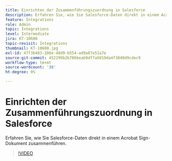 ```yaml
---
title: Einrichten der Zusammenführungszuordnung in Salesforce
description: Erfahren Sie, wie Sie Salesforce-Daten direkt in einem Acrobat Sign-Dokument zusammenführen.
feature: Integrations
role: Admin
topic: Integrations
level: Intermediate
jira: KT-10600
topic-revisit: Integrations
thumbnail: KT-10600.jpg
exl-id: 47f3b483-106e-48d9-b554-ad9a87e51a7e
source-git-commit: 452299b2b786beab9df7a5019da4f3840d9cdec9
workflow-type: tm+mt
source-wordcount: '38'
ht-degree: 0%

---
```


# Einrichten der Zusammenführungszuordnung in Salesforce

Erfahren Sie, wie Sie Salesforce-Daten direkt in einem Acrobat Sign-Dokument zusammenführen.

>[!VIDEO](https://video.tv.adobe.com/v/3417798?quality=12&learn=on&hidetitle=true&captions=ger)
